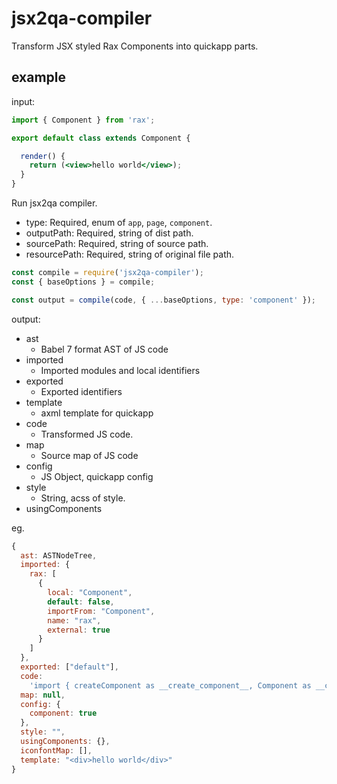 # jsx2qa-compiler

Transform JSX styled Rax Components into quickapp parts.

## example

input:

```jsx
import { Component } from 'rax';

export default class extends Component {

  render() {
    return (<view>hello world</view>);
  }
}
```

Run jsx2qa compiler.

- type: Required, enum of `app`, `page`, `component`.
- outputPath: Required, string of dist path.
- sourcePath: Required, string of source path.
- resourcePath: Required, string of original file path.

```js
const compile = require('jsx2qa-compiler');
const { baseOptions } = compile;

const output = compile(code, { ...baseOptions, type: 'component' });
```

output:

- ast
  - Babel 7 format AST of JS code
- imported
  - Imported modules and local identifiers
- exported
  - Exported identifiers
- template
  - axml template for quickapp
- code
  - Transformed JS code.
- map
  - Source map of JS code
- config
  - JS Object, quickapp config
- style
  - String, acss of style.
- usingComponents

eg.

```js
{
  ast: ASTNodeTree,
  imported: {
    rax: [
      {
        local: "Component",
        default: false,
        importFrom: "Component",
        name: "rax",
        external: true
      }
    ]
  },
  exported: ["default"],
  code:
    'import { createComponent as __create_component__, Component as __component__ } from "jsx2mp-runtime";\n\nconst __def__ = class extends __component__ {\n  render() {\n    return {};\n  }\n\n};\n\nComponent(__create_component__(__def__, {\n  events: []\n}));',
  map: null,
  config: {
    component: true
  },
  style: "",
  usingComponents: {},
  iconfontMap: [],
  template: "<div>hello world</div>"
}
```
